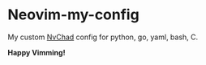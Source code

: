 # Neovim-my-config 
My custom [NvChad](https://github.com/NvChad/NvChad) config for python, go, yaml, bash, C.

**Happy Vimming!**
